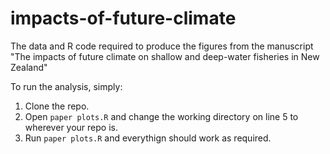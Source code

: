 # impacts-of-future-climate
The data and R code required to produce the figures from the manuscript "The impacts of future climate on shallow and deep-water fisheries in New Zealand"

To run the analysis, simply:

1) Clone the repo.
2) Open `paper plots.R` and change the working directory on line 5 to wherever your repo is.
3) Run `paper plots.R` and everythign should work as required.